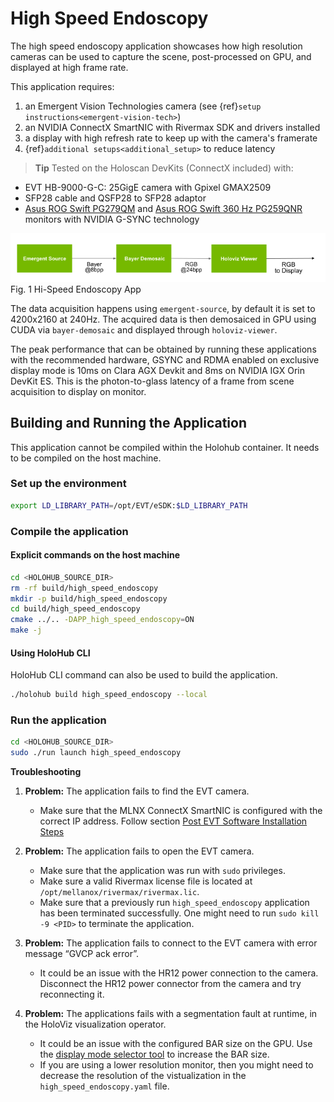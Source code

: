 # High Speed Endoscopy

The high speed endoscopy application showcases how high resolution cameras can be used to capture the scene, post-processed on GPU, and displayed at high frame rate.

This application requires:
1. an Emergent Vision Technologies camera (see {ref}`setup instructions<emergent-vision-tech>`)
2. an NVIDIA ConnectX SmartNIC with Rivermax SDK and drivers installed
3. a display with high refresh rate to keep up with the camera's framerate
4. {ref}`additional setups<additional_setup>` to reduce latency

> **Tip**
Tested on the Holoscan DevKits (ConnectX included) with:
- EVT HB-9000-G-C: 25GigE camera with Gpixel GMAX2509
- SFP28 cable and QSFP28 to SFP28 adaptor
- [Asus ROG Swift PG279QM](https://rog.asus.com/us/monitors/27-to-31-5-inches/rog-swift-pg279qm-model/) and [Asus ROG Swift 360 Hz PG259QNR](https://rog.asus.com/us/monitors/23-to-24-5-inches/rog-swift-360hz-pg259qnr-model/) monitors with NVIDIA G-SYNC technology



![](docs/workflow_high_speed_endoscopy_app.png)<br>
Fig. 1 Hi-Speed Endoscopy App


The data acquisition happens using `emergent-source`, by default it is set to 4200x2160 at 240Hz.
The acquired data is then demosaiced in GPU using CUDA via `bayer-demosaic` and displayed through
`holoviz-viewer`.

The peak performance that can be obtained by running these applications with the
recommended hardware, GSYNC and RDMA enabled on exclusive display mode is 10ms on
Clara AGX Devkit and 8ms on NVIDIA IGX Orin DevKit ES. This is the photon-to-glass latency of
a frame from scene acquisition to display on monitor.

## Building and Running the Application

This application cannot be compiled within the Holohub container. It needs to be compiled on the
host machine.

### Set up the environment

```bash
export LD_LIBRARY_PATH=/opt/EVT/eSDK:$LD_LIBRARY_PATH
```

### Compile the application

#### Explicit commands on the host machine

```bash
cd <HOLOHUB_SOURCE_DIR>
rm -rf build/high_speed_endoscopy
mkdir -p build/high_speed_endoscopy
cd build/high_speed_endoscopy
cmake ../.. -DAPP_high_speed_endoscopy=ON
make -j
```

#### Using HoloHub CLI
HoloHub CLI command can also be used to build the application.

```bash
./holohub build high_speed_endoscopy --local
```

### Run the application

```bash
cd <HOLOHUB_SOURCE_DIR>
sudo ./run launch high_speed_endoscopy
```


**Troubleshooting**

1. **Problem:** The application fails to find the EVT camera.
    - Make sure that the MLNX ConnectX SmartNIC is configured with the correct IP address. Follow section [Post EVT Software Installation Steps](https://docs.nvidia.com/holoscan/sdk-user-guide/emergent_setup.html#post-evt-software-installation-steps)

2. **Problem:** The application fails to open the EVT camera.
    - Make sure that the application was run with `sudo` privileges.
    - Make sure a valid Rivermax license file is located at `/opt/mellanox/rivermax/rivermax.lic`.
    - Make sure that a previously run `high_speed_endoscopy` application has been terminated successfully. One might need to run `sudo kill -9 <PID>` to terminate the application.

3. **Problem:** The application fails to connect to the EVT camera with error message “GVCP ack error”.
    - It could be an issue with the HR12 power connection to the camera. Disconnect the HR12 power connector from the camera and try reconnecting it.

4. **Problem:** The applications fails with a segmentation fault at runtime, in the HoloViz visualization operator.
    - It could be an issue with the configured BAR size on the GPU. Use the [display mode selector tool](https://developer.nvidia.com/displaymodeselector) to increase the BAR size.
    - If you are using a lower resolution monitor, then you might need to decrease the resolution of the vistualization in the `high_speed_endoscopy.yaml` file.
